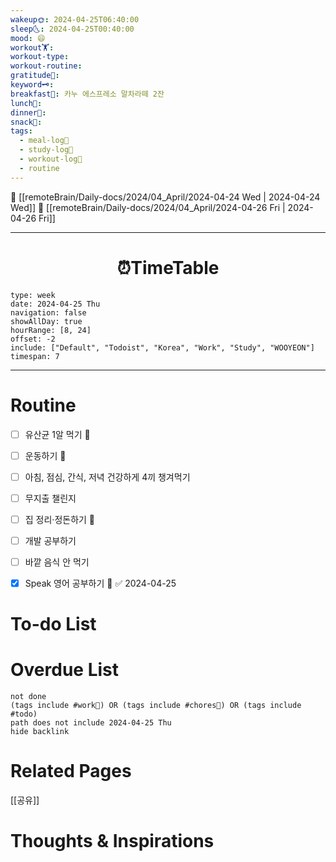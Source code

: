 ```yaml
---
wakeup🌞: 2024-04-25T06:40:00
sleep🌜: 2024-04-25T00:40:00
mood: 😄
workout🏋️: 
workout-type: 
workout-routine: 
gratitude🙏: 
keyword🗝️: 
breakfast🍳: 카누 에스프레소 말차라떼 2잔
lunch🍚: 
dinner🥗: 
snack🍬: 
tags:
  - meal-log📝
  - study-log📓
  - workout-log💪
  - routine
---
```


🔺 [[remoteBrain/Daily-docs/2024/04_April/2024-04-24 Wed | 2024-04-24 Wed]]
🔻 [[remoteBrain/Daily-docs/2024/04_April/2024-04-26 Fri | 2024-04-26 Fri]]
___
<h1> <center>⏰TimeTable </center> </h1>

```gEvent
type: week
date: 2024-04-25 Thu
navigation: false
showAllDay: true
hourRange: [8, 24]
offset: -2
include: ["Default", "Todoist", "Korea", "Work", "Study", "WOOYEON"]
timespan: 7
```

--- 


# Routine 

- [ ] 유산균 1알 먹기 🔼 
- [ ] 운동하기 🔼
- [ ] 아침, 점심, 간식, 저녁 건강하게 4끼 챙겨먹기
- [ ] 무지출 챌린지 
- [ ] 집 정리·정돈하기 🔼
- [ ] 개발 공부하기
- [ ] 바깥 음식 안 먹기 
- [x] Speak 영어 공부하기 🔼 ✅ 2024-04-25


# To-do List


# Overdue List
```tasks
not done
(tags include #work💼) OR (tags include #chores🧺) OR (tags include #todo)
path does not include 2024-04-25 Thu
hide backlink
```

# Related Pages
[[공유]]


# Thoughts & Inspirations

